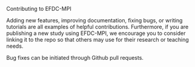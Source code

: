 
Contributing to EFDC-MPI

Adding new features, improving documentation, fixing bugs, or writing tutorials are all examples of helpful contributions. Furthermore, if you are publishing a new study using EFDC-MPI, we encourage you to consider linking it to the repo so that others may use for their research or teaching needs.

Bug fixes can be initiated through Github pull requests. 
